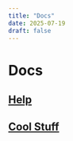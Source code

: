 ```yaml
---
title: "Docs"
date: 2025-07-19
draft: false
---
```


# Docs

## [Help](help/_index.md)

## [Cool Stuff](cool_stuff/_index.md)

